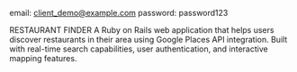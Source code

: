 email: client_demo@example.com
password: password123		

RESTAURANT FINDER
A Ruby on Rails web application that helps users discover restaurants in their area using Google Places API integration.
Built with real-time search capabilities, user authentication, and interactive mapping features.

